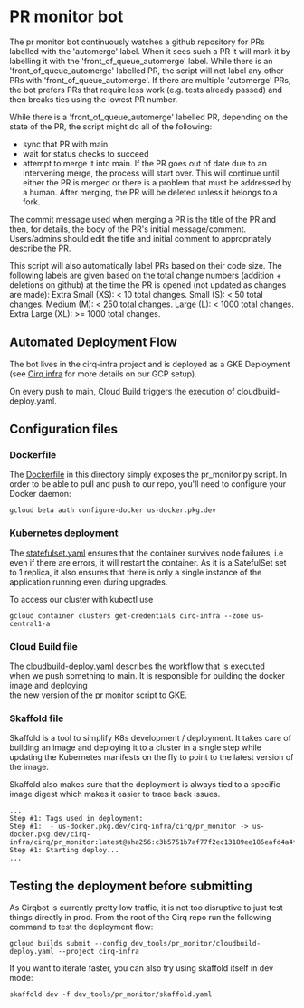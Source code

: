 # PR monitor bot

The pr monitor bot continuously watches a github repository for PRs labelled
with the 'automerge' label. When it sees such a PR it will mark it by labelling
it with the 'front_of_queue_automerge' label. While there is an
'front_of_queue_automerge' labelled PR, the script will not label any other PRs
with 'front_of_queue_automerge'. If there are multiple 'automerge' PRs, the bot
prefers PRs that require less work (e.g. tests already passed) and then breaks
ties using the lowest PR number.

While there is a 'front_of_queue_automerge' labelled PR, depending on the state
of the PR, the script might do all of the following:

*   sync that PR with main
*   wait for status checks to succeed
*   attempt to merge it into main. If the PR goes out of date due to an
    intervening merge, the process will start over. This will continue until
    either the PR is merged or there is a problem that must be addressed by a
    human. After merging, the PR will be deleted unless it belongs to a fork.

The commit message used when merging a PR is the title of the PR and then, for
details, the body of the PR's initial message/comment. Users/admins should edit
the title and initial comment to appropriately describe the PR.

This script will also automatically label PRs based on their code size. The
following labels are given based on the total change numbers (addition +
deletions on github) at the time the PR is opened (not updated as changes are
made): Extra Small (XS): < 10 total changes. Small (S): < 50 total changes.
Medium (M): < 250 total changes. Large (L): < 1000 total changes. Extra Large
(XL): >= 1000 total changes.

## Automated Deployment Flow

The bot lives in the cirq-infra project and is deployed as a GKE Deployment \
(see [Cirq infra](../cirq-infra/README.md) for more details on our GCP setup).

On every push to main, Cloud Build triggers the execution of
cloudbuild-deploy.yaml.

## Configuration files

### Dockerfile

The [Dockerfile](Dockerfile) in this directory simply exposes the pr_monitor.py
script. In order to be able to pull and push to our repo, you'll need to
configure your Docker daemon:

```shell
gcloud beta auth configure-docker us-docker.pkg.dev
```

### Kubernetes deployment

The [statefulset.yaml](statefulset.yaml) ensures that the container survives
node failures, i.e even if there are errors, it will restart the container. As
it is a SatefulSet set to 1 replica, it also ensures that there is only a single
instance of the application running even during upgrades.

To access our cluster with kubectl use

```shell
gcloud container clusters get-credentials cirq-infra --zone us-central1-a
```

### Cloud Build file

The [cloudbuild-deploy.yaml](cloudbuild-deploy.yaml) describes the workflow that
is executed \
when we push something to main. It is responsible for building the docker image
and deploying \
the new version of the pr monitor script to GKE.

### Skaffold file

Skaffold is a tool to simplify K8s development / deployment. It takes care of
building an image and deploying it to a cluster in a single step while updating
the Kubernetes manifests on the fly to point to the latest version of the image.

Skaffold also makes sure that the deployment is always tied to a specific image
digest which makes it easier to trace back issues.

```text
...
Step #1: Tags used in deployment:
Step #1:  - us-docker.pkg.dev/cirq-infra/cirq/pr_monitor -> us-docker.pkg.dev/cirq-infra/cirq/pr_monitor:latest@sha256:c3b5751b7af77f2ec13189ee185eafd4a4fd7fbe762bf3a081f11b43c7c63354
Step #1: Starting deploy...
...
```

## Testing the deployment before submitting

As Cirqbot is currently pretty low traffic, it is not too disruptive to just
test things directly in prod. From the root of the Cirq repo run the following
command to test the deployment flow:

```shell
gcloud builds submit --config dev_tools/pr_monitor/cloudbuild-deploy.yaml --project cirq-infra
```

If you want to iterate faster, you can also try using skaffold itself in dev
mode:

```shell
skaffold dev -f dev_tools/pr_monitor/skaffold.yaml
```
